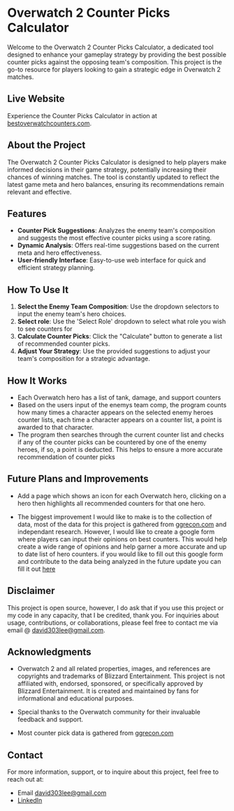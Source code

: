 # Overwatch 2 Counter Picks Calculator

Welcome to the Overwatch 2 Counter Picks Calculator, a dedicated tool designed to enhance your gameplay strategy by providing the best possible counter picks against the opposing team's composition. This project is the go-to resource for players looking to gain a strategic edge in Overwatch 2 matches.

## Live Website

Experience the Counter Picks Calculator in action at [bestoverwatchcounters.com](https://bestoverwatchcounters.com).

## About the Project

The Overwatch 2 Counter Picks Calculator is designed to help players make informed decisions in their game strategy, potentially increasing their chances of winning matches. The tool is constantly updated to reflect the latest game meta and hero balances, ensuring its recommendations remain relevant and effective.

## Features

- **Counter Pick Suggestions**: Analyzes the enemy team's composition and suggests the most effective counter picks using a score rating.
- **Dynamic Analysis**: Offers real-time suggestions based on the current meta and hero effectiveness.
- **User-friendly Interface**: Easy-to-use web interface for quick and efficient strategy planning.

## How To Use It

1. **Select the Enemy Team Composition**: Use the dropdown selectors to input the enemy team's hero choices.
2. **Select role**: Use the 'Select Role' dropdown to select what role you wish to see counters for
3. **Calculate Counter Picks**: Click the "Calculate" button to generate a list of recommended counter picks.
4. **Adjust Your Strategy**: Use the provided suggestions to adjust your team's composition for a strategic advantage.

## How It Works

- Each Overwatch hero has a list of tank, damage, and support counters
- Based on the users input of the enemys team comp, the program counts how many times a character appears on the selected enemy heroes counter lists, each time a character appears on a counter list, a point is awarded to that character.
- The program then searches through the current counter list and checks if any of the counter picks can be countered by one of the enemy heroes, if so, a point is deducted. This helps to ensure a more accurate recommendation of counter picks

## Future Plans and Improvements

- Add a page which shows an icon for each Overwatch hero, clicking on a hero then highlights all recommended counters for that one hero.

- The biggest improvement I would like to make is to the collection of data, most of the data for this project is gathered from [ggrecon.com](https://www.ggrecon.com/guides/overwatch-2-counter-list-all-heroes/) and independant research. However, I would like to create a google form where players can input their opinions on best counters. This would help create a wide range of opinions and help garner a more accurate and up to date list of hero counters. if you would like to fill out this google form and contribute to the data being analyzed in the future update you can fill it out [here](https://forms.gle/VznpiG42mV7sHtKo8)

## Disclaimer

This project is open source, however, I do ask that if you use this project or my code in any capacity, that I be credited, thank you. For inquiries about usage, contributions, or collaborations, please feel free to contact me via email @ david303lee@gmail.com.

## Acknowledgments

- Overwatch 2 and all related properties, images, and references are copyrights and trademarks of Blizzard Entertainment. This project is not affiliated with, endorsed, sponsored, or specifically approved by Blizzard Entertainment. It is created and maintained by fans for informational and educational purposes.

- Special thanks to the Overwatch community for their invaluable feedback and support.

- Most counter pick data is gathered from [ggrecon.com](https://www.ggrecon.com/guides/overwatch-2-counter-list-all-heroes/)

## Contact

For more information, support, or to inquire about this project, feel free to reach out at:

- Email david303lee@gmail.com
- [LinkedIn](https://www.linkedin.com/in/david-lee-499a4a237/)
